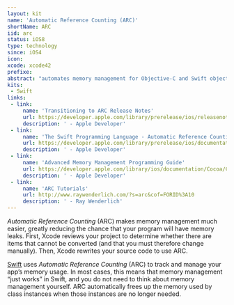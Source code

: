```yaml
---
layout: kit
name: 'Automatic Reference Counting (ARC)'
shortName: ARC
iid: arc
status: iOS8
type: technology
since: iOS4
icon:
xcode: xcode42
prefixe:
abstract: "automates memory management for Objective-C and Swift objects."
kits:
 - Swift
links:
 - link:
     name: 'Transitioning to ARC Release Notes'
     url: https://developer.apple.com/library/prerelease/ios/releasenotes/ObjectiveC/RN-TransitioningToARC/Introduction/Introduction.html
     description: ' - Apple Developer'
 - link:
     name: 'The Swift Programming Language - Automatic Reference Counting'
     url: https://developer.apple.com/library/prerelease/ios/documentation/Swift/Conceptual/Swift_Programming_Language/AutomaticReferenceCounting.html
     description: ' - Apple Developer'
 - link:
     name: 'Advanced Memory Management Programming Guide'
     url: https://developer.apple.com/library/ios/documentation/Cocoa/Conceptual/MemoryMgmt/Articles/MemoryMgmt.html
     description: ' - Apple Developer'
 - link:
     name: 'ARC Tutorials'
     url: http://www.raywenderlich.com/?s=arc&cof=FORID%3A10
     description: ' - Ray Wenderlich'
---
```


*Automatic Reference Counting* (ARC) makes memory management much easier, greatly reducing the chance that your program will have memory leaks. First, Xcode reviews your project to determine whether there are items that cannot be converted (and that you must therefore change manually). Then, Xcode rewrites your source code to use ARC.

[Swift](/Swift) uses *Automatic Reference Counting* (ARC) to track and manage your app’s memory usage. In most cases, this means that memory management “just works” in Swift, and you do not need to think about memory management yourself. ARC automatically frees up the memory used by class instances when those instances are no longer needed.

